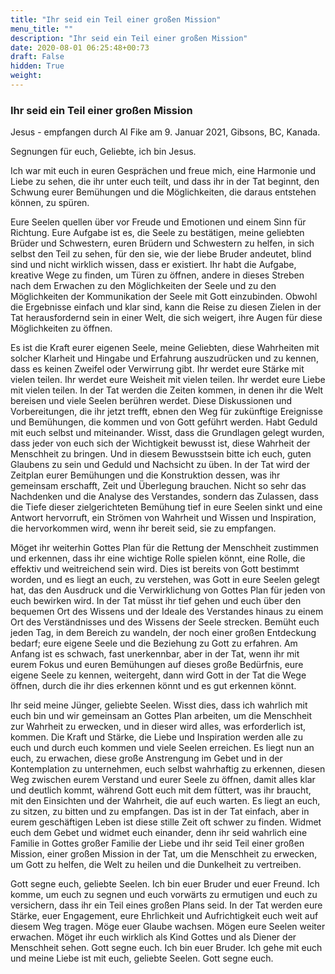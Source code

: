 ```yaml
---
title: "Ihr seid ein Teil einer großen Mission"
menu_title: ""
description: "Ihr seid ein Teil einer großen Mission"
date: 2020-08-01 06:25:48+00:73
draft: False
hidden: True
weight:
---
```

### Ihr seid ein Teil einer großen Mission

Jesus - empfangen durch Al Fike am 9. Januar 2021, Gibsons, BC, Kanada.

Segnungen für euch, Geliebte, ich bin Jesus.

Ich war mit euch in euren Gesprächen und freue mich, eine Harmonie und Liebe zu sehen, die ihr unter euch teilt, und dass ihr in der Tat beginnt, den Schwung eurer Bemühungen und die Möglichkeiten, die daraus entstehen können, zu spüren.

Eure Seelen quellen über vor Freude und Emotionen und einem Sinn für Richtung. Eure Aufgabe ist es, die Seele zu bestätigen, meine geliebten Brüder und Schwestern, euren Brüdern und Schwestern zu helfen, in sich selbst den Teil zu sehen, für den sie, wie der liebe Bruder andeutet, blind sind und nicht wirklich wissen, dass er existiert. Ihr habt die Aufgabe, kreative Wege zu finden, um Türen zu öffnen, andere in dieses Streben nach dem Erwachen zu den Möglichkeiten der Seele und zu den Möglichkeiten der Kommunikation der Seele mit Gott einzubinden. Obwohl die Ergebnisse einfach und klar sind, kann die Reise zu diesen Zielen in der Tat herausfordernd sein in einer Welt, die sich weigert, ihre Augen für diese Möglichkeiten zu öffnen.

Es ist die Kraft eurer eigenen Seele, meine Geliebten, diese Wahrheiten mit solcher Klarheit und Hingabe und Erfahrung auszudrücken und zu kennen, dass es keinen Zweifel oder Verwirrung gibt. Ihr werdet eure Stärke mit vielen teilen. Ihr werdet eure Weisheit mit vielen teilen. Ihr werdet eure Liebe mit vielen teilen. In der Tat werden die Zeiten kommen, in denen ihr die Welt bereisen und viele Seelen berühren werdet. Diese Diskussionen und Vorbereitungen, die ihr jetzt trefft, ebnen den Weg für zukünftige Ereignisse und Bemühungen, die kommen und von Gott geführt werden. Habt Geduld mit euch selbst und miteinander. Wisst, dass die Grundlagen gelegt wurden, dass jeder von euch sich der Wichtigkeit bewusst ist, diese Wahrheit der Menschheit zu bringen. Und in diesem Bewusstsein bitte ich euch, guten Glaubens zu sein und Geduld und Nachsicht zu üben. In der Tat wird der Zeitplan eurer Bemühungen und die Konstruktion dessen, was ihr gemeinsam erschafft, Zeit und Überlegung brauchen. Nicht so sehr das Nachdenken und die Analyse des Verstandes, sondern das Zulassen, dass die Tiefe dieser zielgerichteten Bemühung tief in eure Seelen sinkt und eine Antwort hervorruft, ein Strömen von Wahrheit und Wissen und Inspiration, die hervorkommen wird, wenn ihr bereit seid, sie zu empfangen.

Möget ihr weiterhin Gottes Plan für die Rettung der Menschheit zustimmen und erkennen, dass ihr eine wichtige Rolle spielen könnt, eine Rolle, die effektiv und weitreichend sein wird. Dies ist bereits von Gott bestimmt worden, und es liegt an euch, zu verstehen, was Gott in eure Seelen gelegt hat, das den Ausdruck und die Verwirklichung von Gottes Plan für jeden von euch bewirken wird. In der Tat müsst ihr tief gehen und euch über den bequemen Ort des Wissens und der Ideale des Verstandes hinaus zu einem Ort des Verständnisses und des Wissens der Seele strecken. Bemüht euch jeden Tag, in dem Bereich zu wandeln, der noch einer großen Entdeckung bedarf; eure eigene Seele und die Beziehung zu Gott zu erfahren. Am Anfang ist es schwach, fast unerkennbar, aber in der Tat, wenn ihr mit eurem Fokus und euren Bemühungen auf dieses große Bedürfnis, eure eigene Seele zu kennen, weitergeht, dann wird Gott in der Tat die Wege öffnen, durch die ihr dies erkennen könnt und es gut erkennen könnt.

Ihr seid meine Jünger, geliebte Seelen. Wisst dies, dass ich wahrlich mit euch bin und wir gemeinsam an Gottes Plan arbeiten, um die Menschheit zur Wahrheit zu erwecken, und in dieser wird alles, was erforderlich ist, kommen. Die Kraft und Stärke, die Liebe und Inspiration werden alle zu euch und durch euch kommen und viele Seelen erreichen. Es liegt nun an euch, zu erwachen, diese große Anstrengung im Gebet und in der Kontemplation zu unternehmen, euch selbst wahrhaftig zu erkennen, diesen Weg zwischen eurem Verstand und eurer Seele zu öffnen, damit alles klar und deutlich kommt, während Gott euch mit dem füttert, was ihr braucht, mit den Einsichten und der Wahrheit, die auf euch warten. Es liegt an euch, zu sitzen, zu bitten und zu empfangen. Das ist in der Tat einfach, aber in eurem geschäftigen Leben ist diese stille Zeit oft schwer zu finden. Widmet euch dem Gebet und widmet euch einander, denn ihr seid wahrlich eine Familie in Gottes großer Familie der Liebe und ihr seid Teil einer großen Mission, einer großen Mission in der Tat, um die Menschheit zu erwecken, um Gott zu helfen, die Welt zu heilen und die Dunkelheit zu vertreiben.

Gott segne euch, geliebte Seelen. Ich bin euer Bruder und euer Freund. Ich komme, um euch zu segnen und euch vorwärts zu ermutigen und euch zu versichern, dass ihr ein Teil eines großen Plans seid. In der Tat werden eure Stärke, euer Engagement, eure Ehrlichkeit und Aufrichtigkeit euch weit auf diesem Weg tragen. Möge euer Glaube wachsen. Mögen eure Seelen weiter erwachen. Möget ihr euch wirklich als Kind Gottes und als Diener der Menschheit sehen. Gott segne euch. Ich bin euer Bruder. Ich gehe mit euch und meine Liebe ist mit euch, geliebte Seelen. Gott segne euch.
